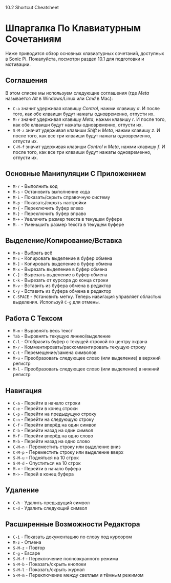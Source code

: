 10.2 Shortcut Cheatsheet

# Шпаргалка По Клавиатурным Сочетаниям

Ниже приводится обзор основных клавиатурных сочетаний, доступных в Sonic Pi.
Пожалуйста, посмотри раздел 10.1 для подготовки и мотивации.

## Соглашения

В этом списке мы используем следующие соглашения (где *Meta* называется *Alt*
в Windows/Linux или *Cmd* в Mac):

- `C-a` значит удерживая клавишу *Control*, нажми клавишу *a*. И после того,
как обе клваиши будут нажаты одновременно, отпусти их.
- `M-r` значит удерживая клавишу *Meta*, нажми клавишу *r*. И после того, как
обе клваиши будут нажаты одновременно, отпусти их.
- `S-M-z` значит удерживая клавиши *Shift* и *Meta*, нажми клавишу *z*. И после
того, как все три клваиши будут нажаты одновременно, отпусти их.
- `C-M-f` значит удерживая клавиши *Control* и *Meta*, нажми клавишу *f*. И
после того, как все три клваиши будут нажаты одновременно, отпусти их.


## Основные Манипуляции С Приложением

- `M-r` - Выполнить код
- `M-s` - Остановить выполнение кода
- `M-i` - Показать/скрыть справочную систему
- `M-p` - Показать/скрыть настройки
- `M-{` - Переключить буфер влево
- `M-}` - Переключить буфер вправо
- `M-+` - Увеличить размер текста в текущем буфере
- `M--` - Уменьшить размер текста в текущем буфере


## Выделение/Копирование/Вставка

- `M-a`     - Выбрать всё
- `M-c`     - Копировать выделение в буфер обмена
- `M-]`     - Копировать выделение в буфер обмена
- `M-x`     - Вырезать выделение в буфер обмена
- `C-]`     - Вырезать выделение в буфер обмена
- `C-k`     - Вырезать от курсора до конца строки
- `M-v`     - Вставить из буфера обмена в редактор
- `C-y`     - Вставить из буфера обмена в редактор
- `C-SPACE` - Установить метку. Теперь навигация управляет областью выделения.
Используй `C-g` для отмены.


## Работа С Тексом

- `M-m` - Выровнять весь текст
- `Tab` - Выровнять текущую линию/выделение
- `C-l` - Отобразить буфер с текущей строкой по центру экрана
- `M-/` - Комментировать/раскомментировать текущую строку
- `C-t` - Перемещение/замена символов
- `M-u` - Преобразовать следующее слово (или выделение) в верхний регистр
- `M-l` - Преобразовать следующее слово (или выделение) в нижний регистр


## Навигация

- `C-a`   - Перейти в начало строки
- `C-e`   - Перейти в конец строки
- `C-p`   - Перейти на предыдущую строку
- `C-n`   - Перейти на следующую строку
- `C-f`   - Перейти вперёд на один символ
- `C-b`   - Перейти назад на один символ
- `M-f`   - Перейти вперёд на одно слово
- `M-b`   - Перейти назад на одно слово
- `C-M-n` - Переместить строку или выделение вниз
- `C-M-p` - Переместить строку или выделение вверх
- `S-M-u` - Подняться на 10 строк
- `S-M-d` - Опуститься на 10 строк
- `M-<`   - Перейти в начало буфера
- `M->`   - Перей в конец буфера


## Удаление

- `C-h` - Удалить предыдущий символ
- `C-d` - Удалить следующий символ


## Расширенные Возможности Редактора

- `C-i`   - Показать документацию по слову под курсором
- `M-z`   - Отмена
- `S-M-z` - Повтор
- `C-g`   - Escape
- `S-M-f` - Переключение полноэкранного режима
- `S-M-b` - Показать/скрыть кнопоки
- `S-M-l` - Показать/скрыть журнал
- `S-M-m` - Переключение между светлым и тёмным режимом


